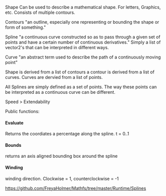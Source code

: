 ﻿Shape
	Can be used to describe a mathematical shape. For letters, Graphics, etc.
	Consists of multiple contours.
	
Contours
	"an outline, especially one representing or bounding the shape or form of something."

Spline
	"a continuous curve constructed so as to pass through a given set of points and have a certain number of continuous derivatives."
	Simply a list of vector2's that can be interpreted in different ways.

Curve
	"an abstract term used to describe the path of a continuously moving point"


Shape is derived from a list of contours
a contour is derived from a list of curves.
Curves are dervied from a list of points.




All Splines are simply defined as a set of points. 
The way these points can be interpreted as a continuous curve can be different.

Speed > Extendability

Public functions:

#### Evaluate
Returns the coordiates a percentage along the spline. t = 0..1

#### Bounds
returns an axis aligned bounding box around the spline

#### Winding
winding direction. Clockwise = 1, counterclockwise = -1



https://github.com/FreyaHolmer/Mathfs/tree/master/Runtime/Splines



